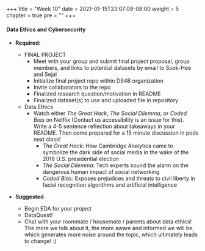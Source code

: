 +++
title = "Week 10"
date = 2021-01-15T23:07:09-08:00
weight = 5
chapter = true
pre = "<b></b>"
+++

#### Data Ethics and Cybersecurity
- **Required:**
  - FINAL PROJECT
    - Meet with your group and submit final project proposal, group members, and links to potential datasets by email to Sook-Hee and Sejal
    - Initialize final project repo within DS4B organization
    - Invite collaborators to the repo
    - Finalized research question/motivation in README
    - Finalized dataset(s) to use and uploaded file in repository
  - Data Ethics
    - Watch either *The Great Hack*, *The Social Dilemma*, or *Coded Bias* on Netflix (Contact us accessibility is an issue for this). Write a 4-5 sentence reflection about takeaways in your README. Then come prepared for a 15 minute discussion in pods next class!
      - *The Great Hack*: How Cambridge Analytica came to symbolize the dark side of social media in the wake of the 2016 U.S. presidential election
      - *The Social Dilemma*: Tech experts sound the alarm on the dangerous human impact of social networking
      - *Coded Bias*: Exposes prejudices and threats to civil liberty in facial recognition algorithms and artificial intelligence


- **Suggested**
  - Begin EDA for your project
  - DataQuest!
  - Chat with your roommate / housemate / parents about data ethics! The more we talk about it, the more aware and informed we will be, which generates more noise around the topic, which ultimately leads to change! :)
